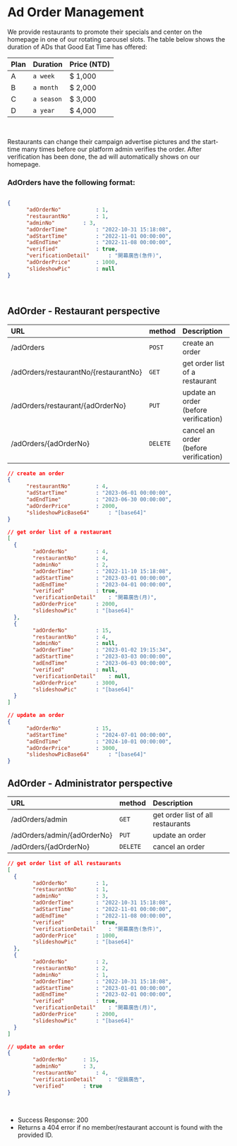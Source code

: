 # Ad Order Management
We provide restaurants to promote their specials and center on the homepage in one of our rotating carousel slots. The table below shows the duration of ADs that Good Eat Time has offered:


| Plan | Duration | Price (NTD)
| :--- | :--- |  :--- | 
| A| `a week` | $ 1,000
| B | `a month` | $ 2,000
| C | `a season` | $ 3,000
| D | `a year` | $ 4,000
<br>

Restaurants can change their campaign advertise pictures and the start-time many times before our platform admin verifies the order. After verification has been done, the ad will automatically shows on our homepage.
<br>


### AdOrders have the following format:
```JSON

{
	  "adOrderNo"			: 1,
	  "restaurantNo"		: 1,
	  "adminNo"			: 3,
	  "adOrderTime"			: "2022-10-31 15:18:08",
	  "adStartTime"			: "2022-11-01 00:00:00",
	  "adEndTime"			: "2022-11-08 00:00:00",
	  "verified"			: true,
	  "verificationDetail"		: "開幕廣告(急件)",
	  "adOrderPrice"		: 1000,
	  "slideshowPic"		: null
}
```
<br>

## AdOrder - Restaurant perspective
| URL | method | **Description** |
| :--- | :--- | :--- |
| /adOrders | `POST` | create an order |
| /adOrders/restaurantNo/{restaurantNo} | `GET` | get order list of a restaurant |
| /adOrders/restaurant/{adOrderNo} | `PUT` | update an order (before verification)|
| /adOrders/{adOrderNo} | `DELETE` | cancel an order (before verification)|


```JSON 
// create an order
{
	  "restaurantNo"		: 4,
	  "adStartTime"			: "2023-06-01 00:00:00",
	  "adEndTime"			: "2023-06-30 00:00:00",
	  "adOrderPrice"		: 2000,
	  "slideshowPicBase64"		: "[base64]"
}
```
```JSON 
// get order list of a restaurant
[
  {
	    "adOrderNo"			: 4,
	    "restaurantNo"		: 4,
	    "adminNo"			: 2,
	    "adOrderTime"		: "2022-11-10 15:18:08",
	    "adStartTime"		: "2023-03-01 00:00:00",
	    "adEndTime"			: "2023-04-01 00:00:00",
	    "verified"			: true,
	    "verificationDetail"	: "開幕廣告(月)",
	    "adOrderPrice"		: 2000,
	    "slideshowPic"		: "[base64]"
  },
  {
	    "adOrderNo"			: 15,
	    "restaurantNo"		: 4,
	    "adminNo"			: null,
	    "adOrderTime"		: "2023-01-02 19:15:34",
	    "adStartTime"		: "2023-03-03 00:00:00",
	    "adEndTime"			: "2023-06-03 00:00:00",
	    "verified"			: null,
	    "verificationDetail"	: null,
	    "adOrderPrice"		: 3000,
	    "slideshowPic"		: "[base64]"
  }
]
```
```JSON
// update an order
{
	  "adOrderNo"			: 15,
	  "adStartTime"			: "2024-07-01 00:00:00",
	  "adEndTime"			: "2024-10-01 00:00:00",
	  "adOrderPrice"		: 3000,
	  "slideshowPicBase64"		: "[base64]"
}
```


## AdOrder - Administrator perspective
| URL | method | **Description** |
| :--- | :--- | :--- |
| /adOrders/admin | `GET` | get order list of all restaurants |
| /adOrders/admin/{adOrderNo} | `PUT` | update an order|
| /adOrders/{adOrderNo} | `DELETE` | cancel an order|
```JSON
// get order list of all restaurants
[
  {
	    "adOrderNo"			: 1,
	    "restaurantNo"		: 1,
	    "adminNo"			: 3,
	    "adOrderTime"		: "2022-10-31 15:18:08",
	    "adStartTime"		: "2022-11-01 00:00:00",
	    "adEndTime"			: "2022-11-08 00:00:00",
	    "verified"			: true,
	    "verificationDetail"	: "開幕廣告(急件)",
	    "adOrderPrice"		: 1000,
	    "slideshowPic"		: "[base64]"
  },
  {
	    "adOrderNo"			: 2,
	    "restaurantNo"		: 2,
	    "adminNo"			: 1,
	    "adOrderTime"		: "2022-10-31 15:18:08",
	    "adStartTime"		: "2023-01-01 00:00:00",
	    "adEndTime"			: "2023-02-01 00:00:00",
	    "verified"			: true,
	    "verificationDetail"	: "開幕廣告(月)",
	    "adOrderPrice"		: 2000,
	    "slideshowPic"		: "[base64]"
  }
]
```
```JSON
// update an order
{
		"adOrderNo"		: 15,
		"adminNo"		: 3,
		"restaurantNo"		: 4,
		"verificationDetail"	: "促銷廣告",
		"verified"		: true
}
```
<br>

 - Success Response: 200
 - Returns a 404 error if no member/restaurant account is found with the provided ID.

